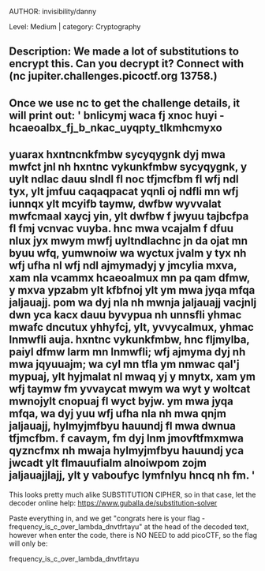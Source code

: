 AUTHOR: invisibility/danny

Level: Medium       |     category: Cryptography

Description:
We made a lot of substitutions to encrypt this. Can you decrypt it? Connect with (nc jupiter.challenges.picoctf.org 13758.)
----------------------------------------------------------------------------------------------------------------------------

Once we use nc to get the challenge details, it will print out:
'
bnlicymj waca fj xnoc huyi - hcaeoalbx_fj_b_nkac_uyqpty_tlkmhcmyxo
-------------------------------------------------------------------------------
yuarax hxntncnkfmbw sycyqygnk dyj mwa mwfct jnl nh hxntnc vykunkfmbw sycyqygnk, y uylt ndlac dauu slndl fl noc tfjmcfbm fl wfj ndl tyx, ylt jmfuu caqaqpacat yqnli oj ndfli mn wfj iunnqx ylt mcyifb taymw, dwfbw wyvvalat mwfcmaal xaycj yin, ylt dwfbw f jwyuu tajbcfpa fl fmj vcnvac vuyba. hnc mwa vcajalm f dfuu nlux jyx mwym mwfj uyltndlachnc jn da ojat mn byuu wfq, yumwnoiw wa wyctux jvalm y tyx nh wfj ufha nl wfj ndl ajmymadyj y jmcylia mxva, xam nla vcammx hcaeoalmux mn pa qam dfmw, y mxva ypzabm ylt kfbfnoj ylt ym mwa jyqa mfqa jaljauajj. pom wa dyj nla nh mwnja jaljauajj vacjnlj dwn yca kacx dauu byvypua nh unnsfli yhmac mwafc dncutux yhhyfcj, ylt, yvvycalmux, yhmac lnmwfli auja. hxntnc vykunkfmbw, hnc fljmylba, paiyl dfmw larm mn lnmwfli; wfj ajmyma dyj nh mwa jqyuuajm; wa cyl mn tfla ym nmwac qal'j mypuaj, ylt hyjmalat nl mwaq yj y mnytx, xam ym wfj taymw fm yvvaycat mwym wa wyt y woltcat mwnojylt cnopuaj fl wyct byjw. ym mwa jyqa mfqa, wa dyj yuu wfj ufha nla nh mwa qnjm jaljauajj, hylmyjmfbyu hauundj fl mwa dwnua tfjmcfbm. f cavaym, fm dyj lnm jmovftfmxmwa qyzncfmx nh mwaja hylmyjmfbyu hauundj yca jwcadt ylt flmauufialm alnoiwpom zojm jaljauajjlajj, ylt y vaboufyc lymfnlyu hncq nh fm.
'
-----------------------------------------------------------------------------------------------------------------------------------

This looks pretty much alike SUBSTITUTION CIPHER, so in that case, let the decoder online help: 
https://www.guballa.de/substitution-solver

Paste everything in, and we get "congrats here is your flag - frequency_is_c_over_lambda_dnvtfrtayu" at the head of the decoded text, however when enter the code, there is NO NEED to add picoCTF, so the flag will only be:

frequency_is_c_over_lambda_dnvtfrtayu

